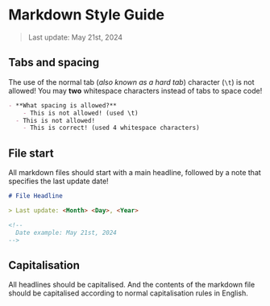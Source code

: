 # Markdown Style Guide

> Last update: May 21st, 2024

## Tabs and spacing

The use of the normal tab (*also known as a hard tab*) character (`\t`) is not allowed! You may **two** whitespace characters instead of tabs to space code!


```md
- **What spacing is allowed?**
	- This is not allowed! (used \t)
  - This is not allowed!
    - This is correct! (used 4 whitespace characters)
```

## File start

All markdown files should start with a main headline, followed by a note that specifies the last update date!

```md
# File Headline

> Last update: <Month> <Day>, <Year>

<!--
  Date example: May 21st, 2024
-->
```

## Capitalisation

All headlines should be capitalised. And the contents of the markdown file should be capitalised according to normal capitalisation rules in English.

